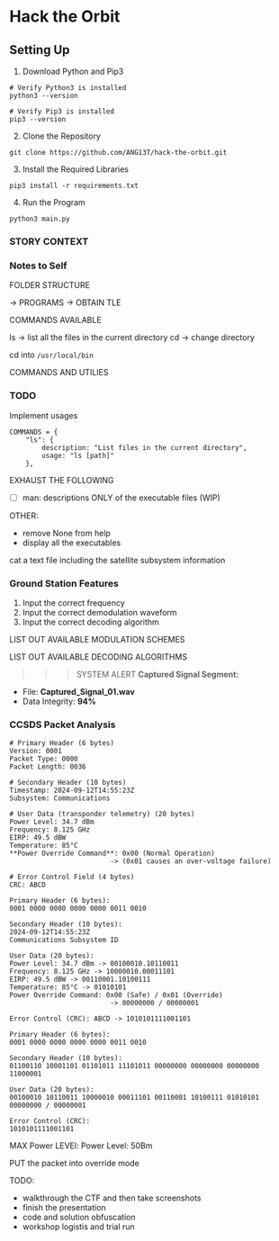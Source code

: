 # Hack the Orbit

## Setting Up

1. Download Python and Pip3

```
# Verify Python3 is installed
python3 --version

# Verify Pip3 is installed
pip3 --version
```

2. Clone the Repository

```
git clone https://github.com/ANG13T/hack-the-orbit.git
```

3. Install the Required Libraries

```
pip3 install -r requirements.txt
```

4. Run the Program

```
python3 main.py
```


### STORY CONTEXT

### Notes to Self
FOLDER STRUCTURE

-> PROGRAMS
-> OBTAIN TLE

COMMANDS AVAILABLE

ls -> list all the files in the current directory
cd -> change directory


cd into `/usr/local/bin`

COMMANDS AND UTILIES 


### TODO
Implement usages

```
COMMANDS = {
    "ls": {
        description: "List files in the current directory",
        usage: "ls [path]"
    },
```

EXHAUST THE FOLLOWING
- [ ] man: descriptions ONLY of the executable files (WIP)


OTHER:
- remove None from help
- display all the executables

cat a text file including the satellite subsystem information

### Ground Station Features
1. Input the correct frequency
2. Input the correct demodulation waveform
3. Input the correct decoding algorithm

LIST OUT AVAILABLE MODULATION SCHEMES 

LIST OUT AVAILABLE DECODING ALGORITHMS

>>> SYSTEM ALERT
**Captured Signal Segment:**
 - File: **Captured_Signal_01.wav**
 - Data Integrity: **94%**

### CCSDS Packet Analysis

```
# Primary Header (6 bytes)
Version: 0001
Packet Type: 0000
Packet Length: 0036

# Secondary Header (10 bytes)
Timestamp: 2024-09-12T14:55:23Z
Subsystem: Communications

# User Data (transponder telemetry) (20 bytes)
Power Level: 34.7 dBm
Frequency: 8.125 GHz
EIRP: 49.5 dBW
Temperature: 85°C
**Power Override Command**: 0x00 (Normal Operation)
                         -> (0x01 causes an over-voltage failure)
                         
# Error Control Field (4 bytes)
CRC: ABCD
```


```
Primary Header (6 bytes):
0001 0000 0000 0000 0000 0011 0010

Secondary Header (10 bytes):
2024-09-12T14:55:23Z
Communications Subsystem ID

User Data (20 bytes):
Power Level: 34.7 dBm -> 00100010.10110011
Frequency: 8.125 GHz -> 10000010.00011101
EIRP: 49.5 dBW -> 00110001.10100111
Temperature: 85°C -> 01010101
Power Override Command: 0x00 (Safe) / 0x01 (Override)
                         -> 00000000 / 00000001

Error Control (CRC): ABCD -> 1010101111001101
```
```
Primary Header (6 bytes):
0001 0000 0000 0000 0000 0011 0010

Secondary Header (10 bytes):
01100110 10001101 01101011 11101011 00000000 00000000 00000000 11000001

User Data (20 bytes):
00100010 10110011 10000010 00011101 00110001 10100111 01010101 00000000 / 00000001

Error Control (CRC):
1010101111001101
```

MAX Power LEVEl: Power Level: 50Bm

PUT the packet into override mode

TODO:
- walkthrough the CTF and then take screenshots
- finish the presentation
- code and solution obfuscation
- workshop logistis and trial run